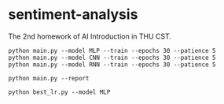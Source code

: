 # sentiment-analysis
The 2nd homework of AI Introduction in THU CST.

```
python main.py --model MLP --train --epochs 30 --patience 5
python main.py --model CNN --train --epochs 30 --patience 5
python main.py --model RNN --train --epochs 30 --patience 5

python main.py --report

python best_lr.py --model MLP
```

